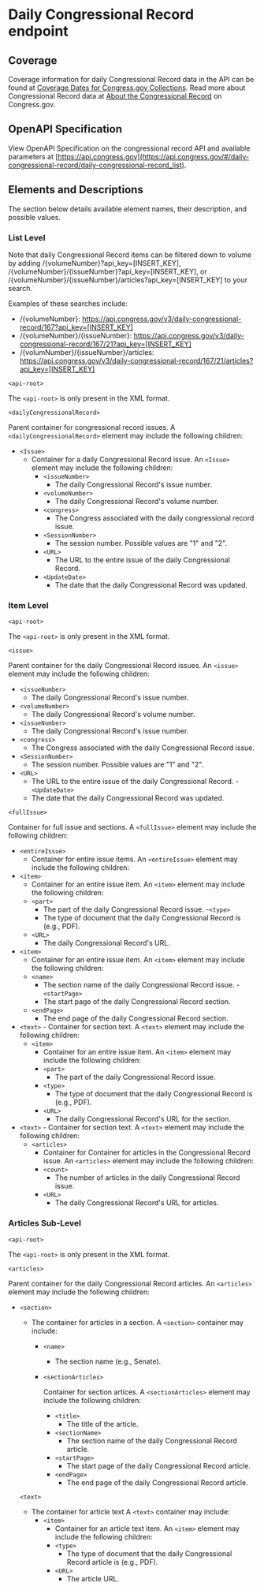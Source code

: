 # Daily Congressional Record endpoint

## Coverage

Coverage information for daily Congressional Record data in the API can be found at [Coverage Dates for Congress.gov Collections](https://www.congress.gov/help/coverage-dates).  Read more about Congressional Record data at [About the Congressional Record](https://www.congress.gov/help/congressional-record) on Congress.gov.

## OpenAPI Specification

View OpenAPI Specification on the congressional record API and available parameters at [https://api.congress.gov](https://api.congress.gov/#/daily-congressional-record/daily-congressional-record_list).

## Elements and Descriptions

The section below details available element names, their description, and possible values.

### List Level

Note that daily Congressional Record items can be filtered down to volume by adding /{volumeNumber}?api_key=[INSERT_KEY], /{volumeNumber}/{issueNumber}?api_key=[INSERT_KEY], or /{volumeNumber}/{issueNumber}/articles?api_key=[INSERT_KEY] to your search. 

Examples of these searches include:
- /{volumeNumber}: <https://api.congress.gov/v3/daily-congressional-record/167?api_key=[INSERT_KEY]>
- /{volumeNumber}/{issueNumber}: <https://api.congress.gov/v3/daily-congressional-record/167/21?api_key=[INSERT_KEY]>
- /{volumNumber}/{issueNumber}/articles: <https://api.congress.gov/v3/daily-congressional-record/167/21/articles?api_key=[INSERT_KEY]>

`<api-root>`

The `<api-root>` is only present in the XML format.

`<dailyCongressionalRecord>`

Parent container for congressional record issues. A `<dailyCongressionalRecord>` element may include the following children:

- `<Issue>`
  - Container for a daily Congressional Record issue. An `<Issue>` element may include the following children:
    - `<issueNumber>`
      - The daily Congressional Record's issue number.
    - `<volumeNumber>`
      - The daily Congressional Record's volume number. 
    - `<congress>`
      - The Congress associated with the daily congressional record issue.
    - `<SessionNumber>`
      - The session number. Possible values are "1" and "2". 
    - `<URL>` 
      - The URL to the entire issue of the daily Congressional Record. 
    - `<UpdateDate>` 
       - The date that the daily Congressional Record was updated.
      
### Item Level

`<api-root>`

 The `<api-root>` is only present in the XML format.

 `<issue>`

 Parent container for the daily Congressional Record issues. An `<issue>` element may include the following children:

   - `<issueNumber>`
      - The daily Congressional Record's issue number.
   - `<volumeNumber>`
      - The daily Congressional Record's volume number.
   - `<issueNumber>`
      - The daily Congressional Record's issue number. 
   - `<congress>`
      - The Congress associated with the daily Congressional Record issue.
   - `<SessionNumber>`
      - The session number. Possible values are "1" and "2". 
   - `<URL>` 
      - The URL to the entire issue of the daily Congressional Record. 
    - `<UpdateDate>` 
       - The date that the daily Congressional Record was updated.

`<fullIssue>`

  Container for full issue and sections. A `<fullIssue>` element may include the following children:

  - `<entireIssue>`
      - Container for entire issue items. An `<entireIssue>` element may include the following children:
  - `<item>`
      - Container for an entire issue item. An `<item>` element may include the following children:
      - `<part>`
         - The part of the daily Congressional Record issue.
      -`<type>`
         - The type of document that the daily Congressional Record is (e.g., PDF).
      - `<URL> `
         - The daily Congressional Record's URL.
  - `<item>`
      - Container for an entire issue item. An `<item>` element may include the following children:
      - `<name>`
         - The section name of the daily Congressional Record issue.
      -`<startPage>`
         - The start page of the daily Congressional Record section. 
      - `<endPage>`
         - The end page of the daily Congressional Record section. 
- `<text>`
      - Container for section text. A `<text>` element may include the following children:
  - `<item>`
      - Container for an entire issue item. An `<item>` element may include the following children:
      - `<part>`
         - The part of the daily Congressional Record issue.
      - `<type>`
         - The type of document that the daily Congressional Record is (e.g., PDF).
      - `<URL> `
         - The daily Congressional Record's URL for the section. 
- `<text>`
      - Container for section text. A `<text>` element may include the following children:
  - `<articles>`
      - Container for Container for articles in the Congressional Record issue. An `<articles>` element may include the following children:
      - `<count>`
         - The number of articles in the daily Congressional Record issue.
      - `<URL> `
         - The daily Congressional Record's URL for articles. 
  
### Articles Sub-Level

  `<api-root>`

  The `<api-root>` is only present in the XML format.

 `<articles>`

 Parent container for the daily Congressional Record articles. An `<articles>` element may include the following children:

   - `<section>`
      - The container for articles in a section. A `<section>` container may include: 
        - `<name>`
           - The section name (e.g., Senate).
        - `<sectionArticles>`
          
           Container for section artices. A `<sectionArticles>` element may include the following children:
           - `<title>`
             - The title of the article.
           - `<sectionName>`
              - The section name of the daily Congressional Record article.
          - `<startPage>`
             - The start page of the daily Congressional Record article. 
           - `<endPage>`
              - The end page of the daily Congressional Record article.
                
      `<text>`
      - The container for article text  A `<text>` container may include: 
        - `<item>`
           - Container for an article text item. An `<item>` element may include the following children:
           - `<type>`
              - The type of document that the daily Congressional Record article is (e.g., PDF).
           - `<URL>`
              - The article URL.
     
